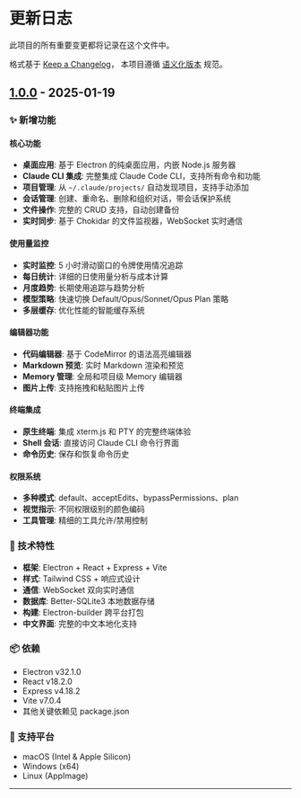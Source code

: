 # 更新日志

此项目的所有重要变更都将记录在这个文件中。

格式基于 [Keep a Changelog](https://keepachangelog.com/zh-CN/1.0.0/)，
本项目遵循 [语义化版本](https://semver.org/lang/zh-CN/) 规范。

## [1.0.0] - 2025-01-19

### ✨ 新增功能

#### 核心功能
- **桌面应用**: 基于 Electron 的纯桌面应用，内嵌 Node.js 服务器
- **Claude CLI 集成**: 完整集成 Claude Code CLI，支持所有命令和功能
- **项目管理**: 从 `~/.claude/projects/` 自动发现项目，支持手动添加
- **会话管理**: 创建、重命名、删除和组织对话，带会话保护系统
- **文件操作**: 完整的 CRUD 支持，自动创建备份
- **实时同步**: 基于 Chokidar 的文件监视器，WebSocket 实时通信

#### 使用量监控
- **实时监控**: 5 小时滑动窗口的令牌使用情况追踪
- **每日统计**: 详细的日使用量分析与成本计算
- **月度趋势**: 长期使用追踪与趋势分析
- **模型策略**: 快速切换 Default/Opus/Sonnet/Opus Plan 策略
- **多层缓存**: 优化性能的智能缓存系统

#### 编辑器功能
- **代码编辑器**: 基于 CodeMirror 的语法高亮编辑器
- **Markdown 预览**: 实时 Markdown 渲染和预览
- **Memory 管理**: 全局和项目级 Memory 编辑器
- **图片上传**: 支持拖拽和粘贴图片上传

#### 终端集成
- **原生终端**: 集成 xterm.js 和 PTY 的完整终端体验
- **Shell 会话**: 直接访问 Claude CLI 命令行界面
- **命令历史**: 保存和恢复命令历史

#### 权限系统
- **多种模式**: default、acceptEdits、bypassPermissions、plan
- **视觉指示**: 不同权限级别的颜色编码
- **工具管理**: 精细的工具允许/禁用控制

### 🔧 技术特性

- **框架**: Electron + React + Express + Vite
- **样式**: Tailwind CSS + 响应式设计
- **通信**: WebSocket 双向实时通信
- **数据库**: Better-SQLite3 本地数据存储
- **构建**: Electron-builder 跨平台打包
- **中文界面**: 完整的中文本地化支持

### 📦 依赖

- Electron v32.1.0
- React v18.2.0
- Express v4.18.2
- Vite v7.0.4
- 其他关键依赖见 package.json

### 🎯 支持平台

- macOS (Intel & Apple Silicon)
- Windows (x64)
- Linux (AppImage)

---

[1.0.0]: https://github.com/felix-liuyj/claude-code-ui-desktop/releases/tag/v1.0.0